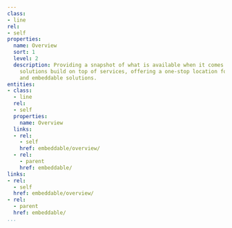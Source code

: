 ```yaml
---
class:
- line
rel:
- self
properties:
  name: Overview
  sort: 1
  level: 2
  description: Providing a snapshot of what is available when it comes to embeddable
    solutions build on top of services, offering a one-stop location for information
    and embeddable solutions.
entities:
- class:
  - line
  rel:
  - self
  properties:
    name: Overview
  links:
  - rel:
    - self
    href: embeddable/overview/
  - rel:
    - parent
    href: embeddable/
links:
- rel:
  - self
  href: embeddable/overview/
- rel:
  - parent
  href: embeddable/
...
```

